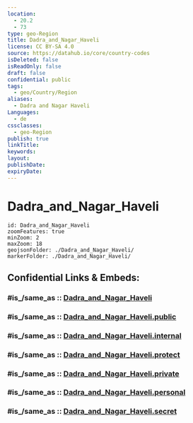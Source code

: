 ```yaml
---
location:
  - 20.2
  - 73
type: geo-Region
title: Dadra_and_Nagar_Haveli
license: CC BY-SA 4.0
source: https://datahub.io/core/country-codes
isDeleted: false
isReadOnly: false
draft: false
confidential: public
tags:
  - geo/Country/Region
aliases:
  - Dadra and Nagar Haveli
Languages:
  - de
cssclasses:
  - geo-Region
publish: true
linkTitle:
keywords:
layout:
publishDate:
expiryDate:
---
```


# Dadra_and_Nagar_Haveli

```leaflet
id: Dadra_and_Nagar_Haveli
zoomFeatures: true 
minZoom: 2 
maxZoom: 18
geojsonFolder: ./Dadra_and_Nagar_Haveli/
markerFolder: ./Dadra_and_Nagar_Haveli/
```


## Confidential Links & Embeds: 

### #is_/same_as :: [Dadra_and_Nagar_Haveli](/_Standards/Earth/Continent/Asia/Asia~South/India/States~India/Dadra_and_Nagar_Haveli.md) 

### #is_/same_as :: [Dadra_and_Nagar_Haveli.public](/_public/Earth/Continent/Asia/Asia~South/India/States~India/Dadra_and_Nagar_Haveli.public.md) 

### #is_/same_as :: [Dadra_and_Nagar_Haveli.internal](/_internal/Earth/Continent/Asia/Asia~South/India/States~India/Dadra_and_Nagar_Haveli.internal.md) 

### #is_/same_as :: [Dadra_and_Nagar_Haveli.protect](/_protect/Earth/Continent/Asia/Asia~South/India/States~India/Dadra_and_Nagar_Haveli.protect.md) 

### #is_/same_as :: [Dadra_and_Nagar_Haveli.private](/_private/Earth/Continent/Asia/Asia~South/India/States~India/Dadra_and_Nagar_Haveli.private.md) 

### #is_/same_as :: [Dadra_and_Nagar_Haveli.personal](/_personal/Earth/Continent/Asia/Asia~South/India/States~India/Dadra_and_Nagar_Haveli.personal.md) 

### #is_/same_as :: [Dadra_and_Nagar_Haveli.secret](/_secret/Earth/Continent/Asia/Asia~South/India/States~India/Dadra_and_Nagar_Haveli.secret.md)

